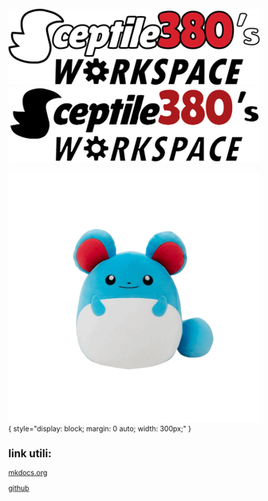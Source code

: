 ![# Sceptile380's workspace](assets/s380logo_1.png#only-light)
![# Sceptile380's workspace](assets/s380logo.png#only-dark)


![MARILL](assets/marill.gif "MARILL :3"){ style="display: block; margin: 0 auto; width: 300px;" }


## link utili:

[mkdocs.org](https://www.mkdocs.org)

[github](https://github.com/Sceptile380)
